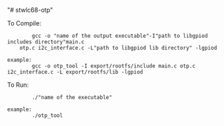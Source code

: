 "# stwlc68-otp" 

To Compile:

            gcc -o "name of the output executable"-I"path to libgpiod includes directory"main.c 
	    otp.c i2c_interface.c -L"path to libgpiod lib directory" -lgpiod
			  
	example: 
			gcc -o otp_tool -I export/rootfs/include main.c otp.c i2c_interface.c -L export/rootfs/lib -lgpiod
	
To Run:	

			./"name of the executable"
	
	example:
			./otp_tool
			 
